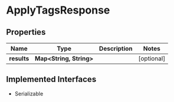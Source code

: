 

# ApplyTagsResponse


## Properties

| Name | Type | Description | Notes |
|------------ | ------------- | ------------- | -------------|
|**results** | **Map&lt;String, String&gt;** |  |  [optional] |


## Implemented Interfaces

* Serializable

